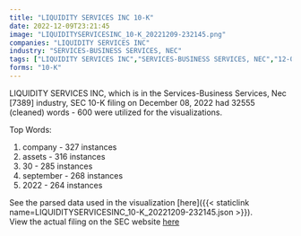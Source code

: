 ```yaml
---
title: "LIQUIDITY SERVICES INC 10-K"
date: 2022-12-09T23:21:45
image: "LIQUIDITYSERVICESINC_10-K_20221209-232145.png"
companies: "LIQUIDITY SERVICES INC"
industry: "SERVICES-BUSINESS SERVICES, NEC"
tags: ["LIQUIDITY SERVICES INC","SERVICES-BUSINESS SERVICES, NEC","12-08-2022","10-K"]
forms: "10-K"
---
```

LIQUIDITY SERVICES INC, which is in the Services-Business Services, Nec [7389] industry, SEC 10-K filing on December 08, 2022 had 32555 (cleaned) words - 600 were utilized for the visualizations.

Top Words:
1. company - 327 instances
2. assets - 316 instances
3. 30 - 285 instances
4. september - 268 instances
5. 2022 - 264 instances


See the parsed data used in the visualization [here]({{< staticlink name=LIQUIDITYSERVICESINC_10-K_20221209-232145.json >}}).  
View the actual filing on the SEC website [here](https://www.sec.gov/Archives/edgar/data/1235468/0001235468-22-000142.txt)